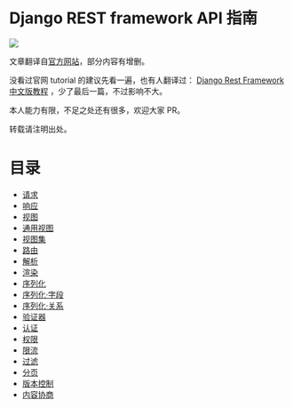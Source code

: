 # Django REST framework API 指南

![](http://www.django-rest-framework.org/img/logo.png)


文章翻译自[官方网站](http://www.django-rest-framework.org/)，部分内容有增删。

没看过官网 tutorial 的建议先看一遍，也有人翻译过： [Django Rest Framework 中文版教程](https://www.gitbook.com/book/whatwewant/django-rest-framework-tutorial-cn/details) ，少了最后一篇，不过影响不大。

本人能力有限，不足之处还有很多，欢迎大家 PR。

转载请注明出处。

# 目录
- [请求](api-guide/requests.md)  
- [响应](api-guide/responses.md)  
- [视图](api-guide/views.md)  
- [通用视图](api-guide/genericviews.md)  
- [视图集](api-guide/viewsets.md)  
- [路由](api-guide/routers.md)  
- [解析](api-guide/parsers.md)  
- [渲染](api-guide/renderers.md)  
- [序列化](api-guide/serializers.md)  
- [序列化·字段](api-guide/fields.md)  
- [序列化·关系](api-guide/relations.md)  
- [验证器](api-guide/validators.md)  
- [认证](api-guide/authentication.md)  
- [权限](api-guide/permissions.md)  
- [限流](api-guide/throttling.md)  
- [过滤](api-guide/filtering.md)  
- [分页](api-guide/pagination.md)  
- [版本控制](api-guide/versioning.md)  
- [内容协商](api-guide/content-negotiation.md)  